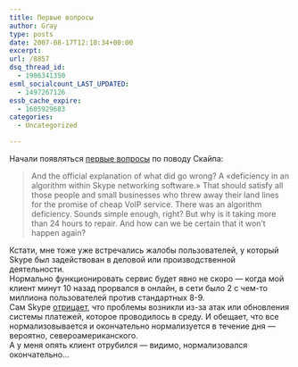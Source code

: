 ```yaml
---
title: Первые вопросы
author: Gray
type: posts
date: 2007-08-17T12:10:34+00:00
excerpt:
url: /8857
dsq_thread_id:
  - 1906341350
esml_socialcount_LAST_UPDATED:
  - 1497267126
essb_cache_expire:
  - 1605929683
categories:
  - Uncategorized

---
```








Начали появляться <a href="http://www.downloadsquad.com/2007/08/17/skype-dispels-outage-rumors-still-restoring-service/" target="_blank">первые вопросы</a> по поводу Скайпа:

> And the official explanation of what did go wrong? A &#171;deficiency in an algorithm within Skype networking software.&#187; That should satisfy all those people and small businesses who threw away their land lines for the promise of cheap VoIP service. There was an algorithm deficiency. Sounds simple enough, right? But why is it taking more than 24 hours to repair. And how can we be certain that it won&#8217;t happen again?

Кстати, мне тоже уже встречались жалобы пользователей, у который Skype был задействован в деловой или производственной деятельности.  
Нормально функционировать сервис будет явно не скоро &#8212; когда мой клиент минут 10 назад прорвался в онлайн, в сети было 2 с чем-то миллиона пользователей против стандартных 8-9.  
Сам Skype <a href="http://heartbeat.skype.com/2007/08/where_we_are_at_1100_gmt.html" target="_blank">отрицает</a>, что проблемы возникли из-за атак или обновления системы платежей, которое проводилось в среду. И обещает, что все нормализовывается и окончательно нормализуется в течение дня &#8212; вероятно, североамериканского.  
А у меня опять клиент отрубился &#8212; видимо, нормализовался окончательно&#8230;